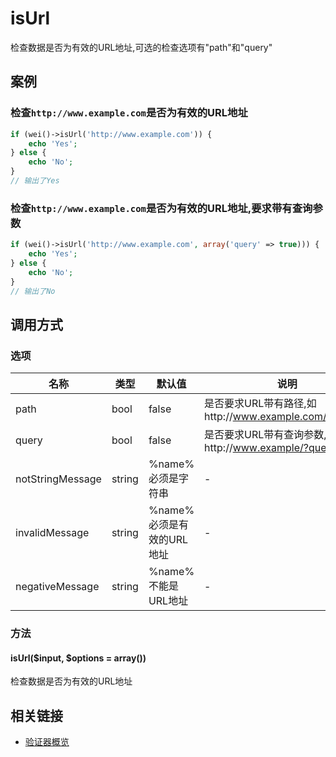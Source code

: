 isUrl
=====
检查数据是否为有效的URL地址,可选的检查选项有"path"和"query"

案例
----

### 检查`http://www.example.com`是否为有效的URL地址
```php
if (wei()->isUrl('http://www.example.com')) {
    echo 'Yes';
} else {
    echo 'No';
}
// 输出了Yes
```

### 检查`http://www.example.com`是否为有效的URL地址,要求带有查询参数
```php
if (wei()->isUrl('http://www.example.com', array('query' => true))) {
    echo 'Yes';
} else {
    echo 'No';
}
// 输出了No
```

调用方式
--------

### 选项

名称              | 类型    | 默认值                    | 说明
------------------|---------|---------------------------|------
path              | bool    | false                     | 是否要求URL带有路径,如http://www.example.com/path/part
query             | bool    | false                     | 是否要求URL带有查询参数,如http://www.example/?query=string
notStringMessage  | string  | %name%必须是字符串        | -
invalidMessage    | string  | %name%必须是有效的URL地址 | -
negativeMessage   | string  | %name%不能是URL地址       | -

### 方法

#### isUrl($input, $options = array())
检查数据是否为有效的URL地址

相关链接
--------

* [验证器概览](../book/validators.md)